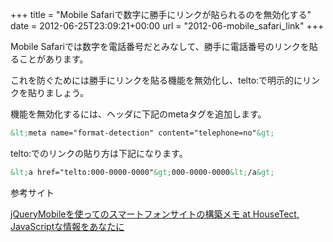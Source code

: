 +++
title = "Mobile Safariで数字に勝手にリンクが貼られるのを無効化する"
date = 2012-06-25T23:09:21+00:00
url = "2012-06-mobile_safari_link"
+++

Mobile Safariでは数字を電話番号だとみなして、勝手に電話番号のリンクを貼ることがあります。

これを防ぐためには勝手にリンクを貼る機能を無効化し、telto:で明示的にリンクを貼りましょう。

機能を無効化するには、ヘッダに下記のmetaタグを追加します。

```html
&lt;meta name="format-detection" content="telephone=no"&gt;
```

telto:でのリンクの貼り方は下記になります。

```html
&lt;a href="telto:000-0000-0000"&gt;000-0000-0000&lt;/a&gt;
```

参考サイト

[jQueryMobileを使ってのスマートフォンサイトの構築メモ at HouseTect, JavaScriptな情報をあなたに](http://hisasann.com/housetect/2011/02/jquerymobile.html)

